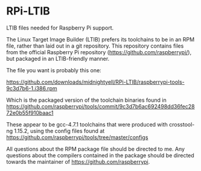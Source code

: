 RPi-LTIB
========

LTIB files needed for Raspberry Pi support.

The Linux Target Image Builder (LTIB) prefers its toolchains to be in an
RPM file, rather than laid out in a git repository.  This repository
contains files from the official Raspberry Pi repository
(https://github.com/raspberrypi/), but packaged in an LTIB-friendly
manner.

The file you want is probably this one:

https://github.com/downloads/midnightyell/RPi-LTIB/raspberrypi-tools-9c3d7b6-1.i386.rpm

Which is the packaged version of the toolchain binaries found in
https://github.com/raspberrypi/tools/commit/9c3d7b6ac692498dd36fec2872e0b55f910baac1

These appear to be gcc-4.7.1 toolchains that were produced with
crosstool-ng 1.15.2, using the config files found at
https://github.com/raspberrypi/tools/tree/master/configs

All questions about the RPM package file should be directed to me.  Any
questions about the compilers contained in the package should be
directed towards the maintainer of  https://github.com/raspberrypi.

